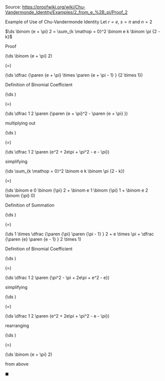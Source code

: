 # 

Source: https://proofwiki.org/wiki/Chu-Vandermonde_Identity/Examples/2_from_e_%2B_pi/Proof_2

Example of Use of Chu-Vandermonde Identity
Let $r = e$, $s = \pi$ and $n = 2$

$\ds \binom {e + \pi} 2 = \sum_{k \mathop = 0}^2 \binom e k \binom \pi {2 - k}$


Proof













\(\ds \binom {e + \pi} 2\)

\(=\)







\(\ds \dfrac {\paren {e + \pi} \times \paren {e + \pi - 1} } {2 \times 1}\)





Definition of Binomial Coefficient














\(\ds \)

\(=\)







\(\ds \dfrac 1 2 \paren {\paren {e + \pi}^2 - \paren {e + \pi} }\)





multiplying out














\(\ds \)

\(=\)







\(\ds \dfrac 1 2 \paren {e^2 + 2e\pi + \pi^2 - e - \pi}\)





simplifying


















\(\ds \sum_{k \mathop = 0}^2 \binom e k \binom \pi {2 - k}\)

\(=\)







\(\ds \binom e 0 \binom {\pi} 2 + \binom e 1 \binom {\pi} 1 + \binom e 2 \binom {\pi} 0\)





Definition of Summation














\(\ds \)

\(=\)







\(\ds 1 \times \dfrac {\paren {\pi} \paren {\pi - 1} } 2 + e \times \pi + \dfrac {\paren {e} \paren {e - 1} } 2 \times 1\)





Definition of Binomial Coefficient














\(\ds \)

\(=\)







\(\ds \dfrac 1 2 \paren {\pi^2 - \pi + 2e\pi + e^2 - e}\)





simplifying














\(\ds \)

\(=\)







\(\ds \dfrac 1 2 \paren {e^2 + 2e\pi + \pi^2 - e - \pi}\)





rearranging














\(\ds \)

\(=\)







\(\ds \binom {e + \pi} 2\)





from above



$\blacksquare$





